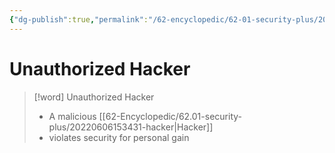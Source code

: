 ```yaml
---
{"dg-publish":true,"permalink":"/62-encyclopedic/62-01-security-plus/20220606153754-unauthorized-hacker/","dgHomeLink":true,"dgPassFrontmatter":false}
---
```



# Unauthorized Hacker

>[!word] Unauthorized Hacker
> - A malicious [[62-Encyclopedic/62.01-security-plus/20220606153431-hacker|Hacker]] 
> - violates security for personal gain
